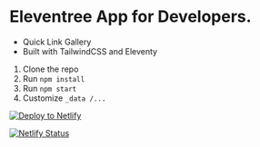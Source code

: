 # Eleventree App for Developers.

- Quick Link Gallery
- Built with TailwindCSS and Eleventy 

1. Clone the repo
2. Run `npm install`
3. Run `npm start`
4. Customize  `_data /...`

[![Deploy to Netlify](https://www.netlify.com/img/deploy/button.svg)](https://app.netlify.com/start/deploy?repository=https://github.com/ted2xmen/eleventree-for-developers)

[![Netlify Status](https://api.netlify.com/api/v1/badges/368a81d3-7d0d-41ed-a426-0c3035e5b15a/deploy-status)](https://app.netlify.com/sites/eleventree/deploys)